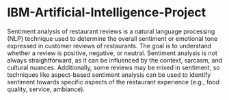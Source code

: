 # IBM-Artificial-Intelligence-Project
Sentiment analysis of restaurant reviews is a natural language processing (NLP) technique used to determine
the overall sentiment or emotional tone expressed in customer reviews of restaurants. 
The goal is to understand whether a review is positive, negative, or neutral. 
Sentiment analysis is not always straightforward,
as it can be influenced by the context, sarcasm, and cultural nuances.
Additionally, some reviews may be mixed in sentiment, so techniques like aspect-based sentiment analysis can be used to identify sentiment
towards specific aspects of the restaurant experience (e.g., food quality, service, ambiance).
